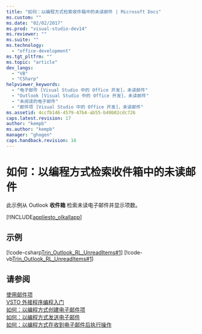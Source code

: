 ```yaml
---
title: "如何：以编程方式检索收件箱中的未读邮件 | Microsoft Docs"
ms.custom: ""
ms.date: "02/02/2017"
ms.prod: "visual-studio-dev14"
ms.reviewer: ""
ms.suite: ""
ms.technology: 
  - "office-development"
ms.tgt_pltfrm: ""
ms.topic: "article"
dev_langs: 
  - "VB"
  - "CSharp"
helpviewer_keywords: 
  - "电子邮件 [Visual Studio 中的 Office 开发]，未读邮件"
  - "Outlook [Visual Studio 中的 Office 开发]，未读邮件"
  - "未阅读的电子邮件"
  - "邮件项 [Visual Studio 中的 Office 开发]，未读邮件"
ms.assetid: 4ccfb146-4579-47b4-ab55-b49b02cdc726
caps.latest.revision: 17
author: "kempb"
ms.author: "kempb"
manager: "ghogen"
caps.handback.revision: 16
---
```

# 如何：以编程方式检索收件箱中的未读邮件
  此示例从 Outlook **收件箱** 检索未读电子邮件并显示项数。  
  
 [!INCLUDE[appliesto_olkallapp](../vsto/includes/appliesto-olkallapp-md.md)]  
  
## 示例  
 [!code-csharp[Trin_Outlook_RL_UnreadItems#1](../snippets/csharp/VS_Snippets_OfficeSP/Trin_Outlook_RL_UnreadItems/CS/thisaddin.cs#1)]
 [!code-vb[Trin_Outlook_RL_UnreadItems#1](../snippets/visualbasic/VS_Snippets_OfficeSP/Trin_Outlook_RL_UnreadItems/VB/thisaddin.vb#1)]  
  
## 请参阅  
 [使用邮件项](../vsto/working-with-mail-items.md)   
 [VSTO 外接程序编程入门](../vsto/getting-started-programming-vsto-add-ins.md)   
 [如何：以编程方式创建电子邮件项](../vsto/how-to-programmatically-create-an-e-mail-item.md)   
 [如何：以编程方式发送电子邮件](../vsto/how-to-programmatically-send-e-mail-programmatically.md)   
 [如何：以编程方式在收到电子邮件后执行操作](../vsto/how-to-programmatically-perform-actions-when-an-e-mail-message-is-received.md)  
  
  